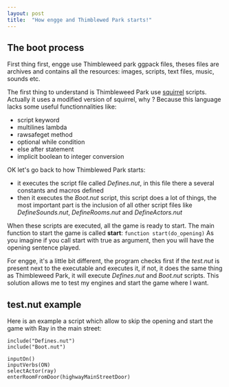 ```yaml
---
layout: post
title:  "How engge and Thimblewed Park starts!"
---
```


## The boot process

First thing first, engge use Thimbleweed park ggpack files, theses files are archives and contains all the resources: images, scripts, text files, music, sounds etc.
<!--more-->

The first thing to understand is Thimbleweed Park use [squirrel](http://squirrel-lang.org/) scripts. Actually it uses a modified version of squirrel, why ? Because this language lacks some useful functionnalities like:

* script keyword
* multilines lambda
* rawsafeget method
* optional while condition
* else after statement
* implicit boolean to integer conversion

OK let's go back to how Thimblewed Park starts:

* it executes the script file called _Defines.nut_, in this file there a several constants and macros defined
* then it executes the _Boot.nut_ script, this script does a lot of things, the most important part is the inclusion of all other script files like _DefineSounds.nut_, _DefineRooms.nut_ and _DefineActors.nut_

When these scripts are executed, all the game is ready to start. The main function to start the game is called **start**:
`function start(do_opening)`
As you imagine if you call start with true as argument, then you will have the opening sentence played.

For engge, it's a little bit different, the program checks first if the _test.nut_ is present next to the executable and executes it, if not, it does the same thing as Thimbleweed Park, it will execute _Defines.nut_ and _Boot.nut_ scripts. This solution allows me to test my engines and start the game where I want.

## test.nut example

Here is an example a script which allow to skip the opening and start the game with Ray in the main street:

```squirrel
include("Defines.nut")
include("Boot.nut")

inputOn()
inputVerbs(ON)
selectActor(ray)
enterRoomFromDoor(highwayMainStreetDoor)
```

